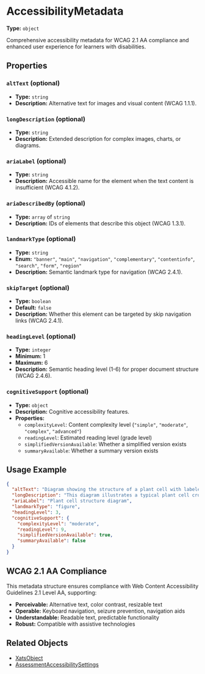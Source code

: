 # AccessibilityMetadata

**Type:** `object`

Comprehensive accessibility metadata for WCAG 2.1 AA compliance and enhanced user experience for learners with disabilities.

## Properties

### `altText` (optional)
- **Type:** `string`
- **Description:** Alternative text for images and visual content (WCAG 1.1.1).

### `longDescription` (optional)
- **Type:** `string`
- **Description:** Extended description for complex images, charts, or diagrams.

### `ariaLabel` (optional)
- **Type:** `string`
- **Description:** Accessible name for the element when the text content is insufficient (WCAG 4.1.2).

### `ariaDescribedBy` (optional)
- **Type:** `array` of `string`
- **Description:** IDs of elements that describe this object (WCAG 1.3.1).

### `landmarkType` (optional)
- **Type:** `string`
- **Enum:** `"banner"`, `"main"`, `"navigation"`, `"complementary"`, `"contentinfo"`, `"search"`, `"form"`, `"region"`
- **Description:** Semantic landmark type for navigation (WCAG 2.4.1).

### `skipTarget` (optional)
- **Type:** `boolean`
- **Default:** `false`
- **Description:** Whether this element can be targeted by skip navigation links (WCAG 2.4.1).

### `headingLevel` (optional)
- **Type:** `integer`
- **Minimum:** 1
- **Maximum:** 6
- **Description:** Semantic heading level (1-6) for proper document structure (WCAG 2.4.6).

### `cognitiveSupport` (optional)
- **Type:** `object`
- **Description:** Cognitive accessibility features.
- **Properties:**
  - `complexityLevel`: Content complexity level (`"simple"`, `"moderate"`, `"complex"`, `"advanced"`)
  - `readingLevel`: Estimated reading level (grade level)
  - `simplifiedVersionAvailable`: Whether a simplified version exists
  - `summaryAvailable`: Whether a summary version exists

## Usage Example

```json
{
  "altText": "Diagram showing the structure of a plant cell with labeled organelles",
  "longDescription": "This diagram illustrates a typical plant cell cross-section. The large central vacuole occupies most of the cell's interior. The nucleus is positioned near the cell wall, surrounded by cytoplasm containing various organelles including chloroplasts, mitochondria, and the endoplasmic reticulum.",
  "ariaLabel": "Plant cell structure diagram",
  "landmarkType": "figure",
  "headingLevel": 3,
  "cognitiveSupport": {
    "complexityLevel": "moderate",
    "readingLevel": 9,
    "simplifiedVersionAvailable": true,
    "summaryAvailable": false
  }
}
```

## WCAG 2.1 AA Compliance

This metadata structure ensures compliance with Web Content Accessibility Guidelines 2.1 Level AA, supporting:

- **Perceivable:** Alternative text, color contrast, resizable text
- **Operable:** Keyboard navigation, seizure prevention, navigation aids  
- **Understandable:** Readable text, predictable functionality
- **Robust:** Compatible with assistive technologies

## Related Objects
- [XatsObject](./XatsObject.md)
- [AssessmentAccessibilitySettings](./AssessmentAccessibilitySettings.md)